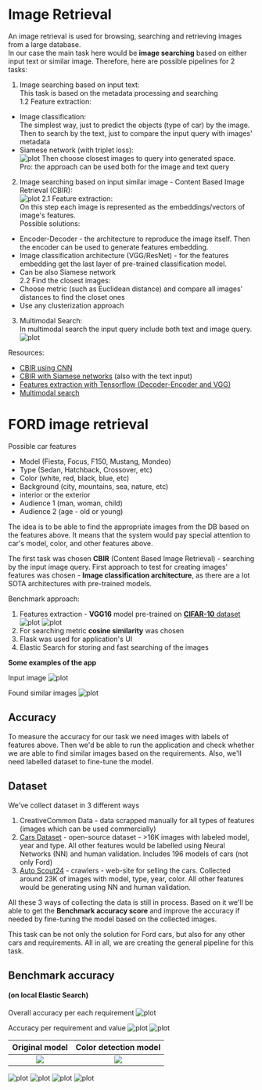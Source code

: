 # Image Retrieval
An image retrieval is used for browsing, searching and retrieving images from a large database.<br>
In our case the main task here would be **image searching** based on either input text or similar image.
Therefore, here are possible pipelines for 2 tasks:
1. Image searching based on input text:<br>
This task is based on the metadata processing and searching<br>
1.2 Feature extraction:
* Image classification:<br>
The simplest way, just to predict the objects (type of car) by the image.<br> 
Then to search by the text, just to compare the input query with images' metadata
* Siamese network (with triplet loss):<br>
![plot](assets/siamese_network.PNG)
Then choose closest images to query into generated space.<br>
Pro: the approach can be used both for the image and text query
2. Image searching based on input similar image - Content Based Image Retrieval (CBIR):<br>
![plot](assets/CBIR_pipeline.PNG)
2.1 Feature extraction: <br>
On this step each image is represented as the embeddings/vectors of image's features.<br>
Possible solutions:<br>
* Encoder-Decoder - the architecture to reproduce the image itself. Then the encoder can be used to generate features embedding.
* Image classification architecture (VGG/ResNet) - for the features embedding get the last layer of pre-trained classification model.
* Can be also Siamese network<br>
2.2 Find the closest images:
* Choose metric (such as Euclidean distance) and compare all images' distances to find the closet ones
* Use any clusterization approach 
3. Multimodal Search:<br>
In multimodal search the input query include both text and image query.<br>
![plot](assets/Multimodal_search.PNG)

Resources:
* [CBIR using CNN](https://medium.com/sicara/keras-tutorial-content-based-image-retrieval-convolutional-denoising-autoencoder-dc91450cc511)
* [CBIR with Siamese networks](https://neptune.ai/blog/content-based-image-retrieval-with-siamese-networks) (also with the text input)
* [Features extraction with Tensorflow (Decoder-Encoder and VGG)](https://www.analyticsvidhya.com/blog/2021/01/querying-similar-images-with-tensorflow/)
* [Multimodal search](https://arxiv.org/pdf/1806.08896.pdf)


# FORD image retrieval
Possible car features
 - Model (Fiesta, Focus, F150, Mustang, Mondeo)
 - Type (Sedan, Hatchback, Crossover, etc)
 - Color (white, red, black, blue, etc)
 - Background (city, mountains, sea, nature, etc)
 - interior or the exterior 
 - Audience 1 (man, woman, child)
 - Audience 2 (age - old or young)

The idea is to be able to find the appropriate images from the DB based on the features above. 
It means that the system would pay special attention to car's model, color, and other features above.

The first task was chosen **CBIR** (Content Based Image Retrieval) - searching by the input image query.
First approach to test for creating images' features was chosen - **Image classification architecture**, 
as there are a lot SOTA architectures with pre-trained models.

Benchmark approach:
1. Features extraction - **VGG16** model pre-trained on [**CIFAR-10** dataset](https://www.cs.toronto.edu/~kriz/cifar.html)
![plot](assets/vgg16-2.png)
![plot](assets/cifar10.png)
2. For searching metric **cosine similarity** was chosen
3. Flask was used for application's UI
4. Elastic Search for storing and fast searching of the images 

**Some examples of the app**

Input image
![plot](assets/example1.PNG)

Found similar images
![plot](assets/example2.PNG)

## Accuracy
To measure the accuracy for our task we need images with labels of features above.
Then we'd be able to run the application and check whether we are able to find similar images based on the requirements.
Also, we'll need labelled dataset to fine-tune the model.

## Dataset
We've collect dataset in 3 different ways
1. CreativeCommon Data - data scrapped manually for all types of features (images which can be used commercially)
2. [Cars Dataset](http://ai.stanford.edu/~jkrause/cars/car_dataset.html) - open-source dataset - >16K images with labeled model, year and type.
All other features would be labelled using Neural Networks (NN) and human validation.
Includes 196 models of cars (not only Ford)
3. [Auto Scout24](https://www.autoscout24.de/) - crawlers - web-site for selling the cars. Collected around 23K of images with model, 
type, year, color. All other features would be generating using NN and human validation.

All these 3 ways of collecting the data is still in process.
Based on it we'll be able to get the **Benchmark accuracy score** and improve the accuracy if needed by fine-tuning 
the model based on the collected images.

This task can be not only the solution for Ford cars, but also for any other cars and requirements.
All in all, we are creating the general pipeline for this task.

## Benchmark accuracy 
#### (on local Elastic Search)
Overall accuracy per each requirement
![plot](assets/accuracy/accuracy1.PNG)

Accuracy per requirement and value
![plot](assets/accuracy/model.PNG)
![plot](assets/accuracy/type.PNG)

Original model             |  Color detection model
:-------------------------:|:-------------------------:
![](assets/accuracy/Color.PNG)  |  ![](assets/accuracy/Color_model.PNG)

![plot](assets/accuracy/Background.PNG)
![plot](assets/accuracy/Inside.PNG)
![plot](assets/accuracy/Audience1.PNG)
![plot](assets/accuracy/Audience2.PNG)